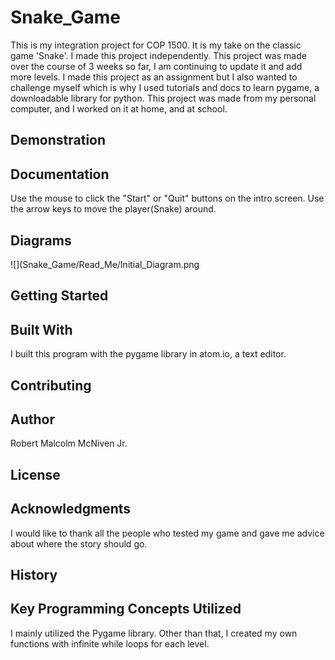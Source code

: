 # Snake_Game
This is my integration project for COP 1500. It is my take on the classic game 'Snake'.
I made this project independently.
This project was made over the course of 3 weeks so far, I am continuing to update it and add more levels.
I made this project as an assignment but I also wanted to challenge myself which is why I used tutorials and docs to learn pygame, a downloadable library for python.
This project was made from my personal computer, and I worked on it at home, and at school.
## Demonstration


## Documentation
Use the mouse to click the "Start" or "Quit" buttons on the intro screen.
Use the arrow keys to move the player(Snake) around.

## Diagrams
![](Snake_Game/Read_Me/Initial_Diagram.png

## Getting Started


## Built With
I built this program with the pygame library in atom.io, a text editor.

## Contributing


## Author
Robert Malcolm McNiven Jr.

## License


## Acknowledgments
I would like to thank all the people who tested my game and gave me advice about where the story should go.

## History


## Key Programming Concepts Utilized
I mainly utilized the Pygame library. Other than that, I created my own functions with infinite while loops for each level.
